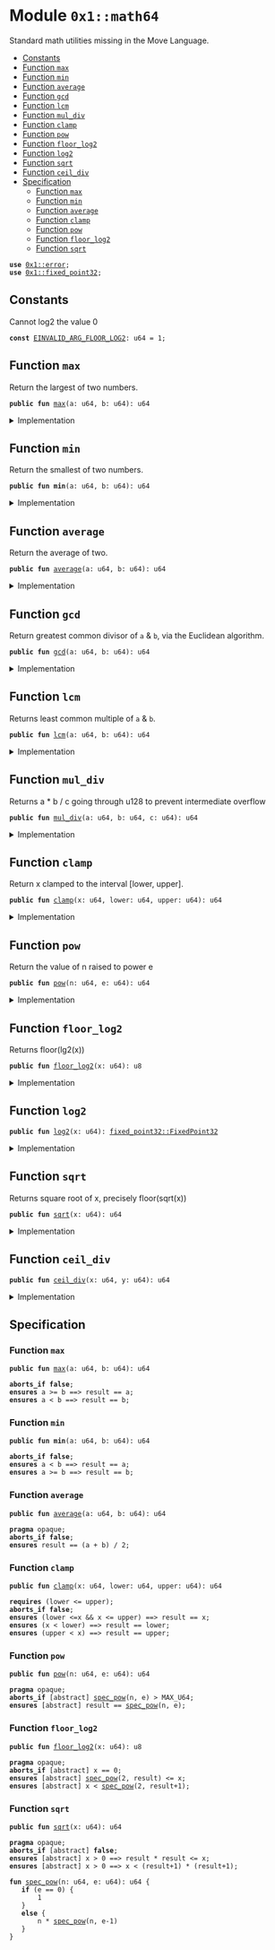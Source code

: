 
<a id="0x1_math64"></a>

# Module `0x1::math64`

Standard math utilities missing in the Move Language.


-  [Constants](#@Constants_0)
-  [Function `max`](#0x1_math64_max)
-  [Function `min`](#0x1_math64_min)
-  [Function `average`](#0x1_math64_average)
-  [Function `gcd`](#0x1_math64_gcd)
-  [Function `lcm`](#0x1_math64_lcm)
-  [Function `mul_div`](#0x1_math64_mul_div)
-  [Function `clamp`](#0x1_math64_clamp)
-  [Function `pow`](#0x1_math64_pow)
-  [Function `floor_log2`](#0x1_math64_floor_log2)
-  [Function `log2`](#0x1_math64_log2)
-  [Function `sqrt`](#0x1_math64_sqrt)
-  [Function `ceil_div`](#0x1_math64_ceil_div)
-  [Specification](#@Specification_1)
    -  [Function `max`](#@Specification_1_max)
    -  [Function `min`](#@Specification_1_min)
    -  [Function `average`](#@Specification_1_average)
    -  [Function `clamp`](#@Specification_1_clamp)
    -  [Function `pow`](#@Specification_1_pow)
    -  [Function `floor_log2`](#@Specification_1_floor_log2)
    -  [Function `sqrt`](#@Specification_1_sqrt)


<pre><code><b>use</b> <a href="../../move-stdlib/doc/error.md#0x1_error">0x1::error</a>;
<b>use</b> <a href="../../move-stdlib/doc/fixed_point32.md#0x1_fixed_point32">0x1::fixed_point32</a>;
</code></pre>



<a id="@Constants_0"></a>

## Constants


<a id="0x1_math64_EINVALID_ARG_FLOOR_LOG2"></a>

Cannot log2 the value 0


<pre><code><b>const</b> <a href="math64.md#0x1_math64_EINVALID_ARG_FLOOR_LOG2">EINVALID_ARG_FLOOR_LOG2</a>: u64 = 1;
</code></pre>



<a id="0x1_math64_max"></a>

## Function `max`

Return the largest of two numbers.


<pre><code><b>public</b> <b>fun</b> <a href="math64.md#0x1_math64_max">max</a>(a: u64, b: u64): u64
</code></pre>



<details>
<summary>Implementation</summary>


<pre><code><b>public</b> <b>fun</b> <a href="math64.md#0x1_math64_max">max</a>(a: u64, b: u64): u64 {
    <b>if</b> (a &gt;= b) a <b>else</b> b
}
</code></pre>



</details>

<a id="0x1_math64_min"></a>

## Function `min`

Return the smallest of two numbers.


<pre><code><b>public</b> <b>fun</b> <b>min</b>(a: u64, b: u64): u64
</code></pre>



<details>
<summary>Implementation</summary>


<pre><code><b>public</b> <b>fun</b> <b>min</b>(a: u64, b: u64): u64 {
    <b>if</b> (a &lt; b) a <b>else</b> b
}
</code></pre>



</details>

<a id="0x1_math64_average"></a>

## Function `average`

Return the average of two.


<pre><code><b>public</b> <b>fun</b> <a href="math64.md#0x1_math64_average">average</a>(a: u64, b: u64): u64
</code></pre>



<details>
<summary>Implementation</summary>


<pre><code><b>public</b> <b>fun</b> <a href="math64.md#0x1_math64_average">average</a>(a: u64, b: u64): u64 {
    <b>if</b> (a &lt; b) {
        a + (b - a) / 2
    } <b>else</b> {
        b + (a - b) / 2
    }
}
</code></pre>



</details>

<a id="0x1_math64_gcd"></a>

## Function `gcd`

Return greatest common divisor of <code>a</code> & <code>b</code>, via the Euclidean algorithm.


<pre><code><b>public</b> <b>fun</b> <a href="math64.md#0x1_math64_gcd">gcd</a>(a: u64, b: u64): u64
</code></pre>



<details>
<summary>Implementation</summary>


<pre><code><b>public</b> inline <b>fun</b> <a href="math64.md#0x1_math64_gcd">gcd</a>(a: u64, b: u64): u64 {
    <b>let</b> (large, small) = <b>if</b> (a &gt; b) (a, b) <b>else</b> (b, a);
    <b>while</b> (small != 0) {
        <b>let</b> tmp = small;
        small = large % small;
        large = tmp;
    };
    large
}
</code></pre>



</details>

<a id="0x1_math64_lcm"></a>

## Function `lcm`

Returns least common multiple of <code>a</code> & <code>b</code>.


<pre><code><b>public</b> <b>fun</b> <a href="math64.md#0x1_math64_lcm">lcm</a>(a: u64, b: u64): u64
</code></pre>



<details>
<summary>Implementation</summary>


<pre><code><b>public</b> inline <b>fun</b> <a href="math64.md#0x1_math64_lcm">lcm</a>(a: u64, b: u64): u64 {
    <b>if</b> (a == 0 || b == 0) {
        0
    } <b>else</b> {
        a / <a href="math64.md#0x1_math64_gcd">gcd</a>(a, b) * b
    }
}
</code></pre>



</details>

<a id="0x1_math64_mul_div"></a>

## Function `mul_div`

Returns a * b / c going through u128 to prevent intermediate overflow


<pre><code><b>public</b> <b>fun</b> <a href="math64.md#0x1_math64_mul_div">mul_div</a>(a: u64, b: u64, c: u64): u64
</code></pre>



<details>
<summary>Implementation</summary>


<pre><code><b>public</b> inline <b>fun</b> <a href="math64.md#0x1_math64_mul_div">mul_div</a>(a: u64, b: u64, c: u64): u64 {
    // Inline functions cannot take constants, <b>as</b> then every <b>module</b> using it needs the constant
    <b>assert</b>!(c != 0, std::error::invalid_argument(4));
    (((a <b>as</b> u128) * (b <b>as</b> u128) / (c <b>as</b> u128)) <b>as</b> u64)
}
</code></pre>



</details>

<a id="0x1_math64_clamp"></a>

## Function `clamp`

Return x clamped to the interval [lower, upper].


<pre><code><b>public</b> <b>fun</b> <a href="math64.md#0x1_math64_clamp">clamp</a>(x: u64, lower: u64, upper: u64): u64
</code></pre>



<details>
<summary>Implementation</summary>


<pre><code><b>public</b> <b>fun</b> <a href="math64.md#0x1_math64_clamp">clamp</a>(x: u64, lower: u64, upper: u64): u64 {
    <b>min</b>(upper, <a href="math64.md#0x1_math64_max">max</a>(lower, x))
}
</code></pre>



</details>

<a id="0x1_math64_pow"></a>

## Function `pow`

Return the value of n raised to power e


<pre><code><b>public</b> <b>fun</b> <a href="math64.md#0x1_math64_pow">pow</a>(n: u64, e: u64): u64
</code></pre>



<details>
<summary>Implementation</summary>


<pre><code><b>public</b> <b>fun</b> <a href="math64.md#0x1_math64_pow">pow</a>(n: u64, e: u64): u64 {
    <b>if</b> (e == 0) {
        1
    } <b>else</b> {
        <b>let</b> p = 1;
        <b>while</b> (e &gt; 1) {
            <b>if</b> (e % 2 == 1) {
                p = p * n;
            };
            e = e / 2;
            n = n * n;
        };
        p * n
    }
}
</code></pre>



</details>

<a id="0x1_math64_floor_log2"></a>

## Function `floor_log2`

Returns floor(lg2(x))


<pre><code><b>public</b> <b>fun</b> <a href="math64.md#0x1_math64_floor_log2">floor_log2</a>(x: u64): u8
</code></pre>



<details>
<summary>Implementation</summary>


<pre><code><b>public</b> <b>fun</b> <a href="math64.md#0x1_math64_floor_log2">floor_log2</a>(x: u64): u8 {
    <b>let</b> res = 0;
    <b>assert</b>!(x != 0, std::error::invalid_argument(<a href="math64.md#0x1_math64_EINVALID_ARG_FLOOR_LOG2">EINVALID_ARG_FLOOR_LOG2</a>));
    // Effectively the position of the most significant set bit
    <b>let</b> n = 32;
    <b>while</b> (n &gt; 0) {
        <b>if</b> (x &gt;= (1 &lt;&lt; n)) {
            x = x &gt;&gt; n;
            res = res + n;
        };
        n = n &gt;&gt; 1;
    };
    res
}
</code></pre>



</details>

<a id="0x1_math64_log2"></a>

## Function `log2`



<pre><code><b>public</b> <b>fun</b> <a href="math64.md#0x1_math64_log2">log2</a>(x: u64): <a href="../../move-stdlib/doc/fixed_point32.md#0x1_fixed_point32_FixedPoint32">fixed_point32::FixedPoint32</a>
</code></pre>



<details>
<summary>Implementation</summary>


<pre><code><b>public</b> <b>fun</b> <a href="math64.md#0x1_math64_log2">log2</a>(x: u64): FixedPoint32 {
    <b>let</b> integer_part = <a href="math64.md#0x1_math64_floor_log2">floor_log2</a>(x);
    // Normalize x <b>to</b> [1, 2) in fixed point 32.
    <b>let</b> y = (<b>if</b> (x &gt;= 1 &lt;&lt; 32) {
        x &gt;&gt; (integer_part - 32)
    } <b>else</b> {
        x &lt;&lt; (32 - integer_part)
    } <b>as</b> u128);
    <b>let</b> frac = 0;
    <b>let</b> delta = 1 &lt;&lt; 31;
    <b>while</b> (delta != 0) {
        // log x = 1/2 log x^2
        // x in [1, 2)
        y = (y * y) &gt;&gt; 32;
        // x is now in [1, 4)
        // <b>if</b> x in [2, 4) then log x = 1 + log (x / 2)
        <b>if</b> (y &gt;= (2 &lt;&lt; 32)) { frac = frac + delta; y = y &gt;&gt; 1; };
        delta = delta &gt;&gt; 1;
    };
    <a href="../../move-stdlib/doc/fixed_point32.md#0x1_fixed_point32_create_from_raw_value">fixed_point32::create_from_raw_value</a> (((integer_part <b>as</b> u64) &lt;&lt; 32) + frac)
}
</code></pre>



</details>

<a id="0x1_math64_sqrt"></a>

## Function `sqrt`

Returns square root of x, precisely floor(sqrt(x))


<pre><code><b>public</b> <b>fun</b> <a href="math64.md#0x1_math64_sqrt">sqrt</a>(x: u64): u64
</code></pre>



<details>
<summary>Implementation</summary>


<pre><code><b>public</b> <b>fun</b> <a href="math64.md#0x1_math64_sqrt">sqrt</a>(x: u64): u64 {
    <b>if</b> (x == 0) <b>return</b> 0;
    // Note the plus 1 in the expression. Let n = floor_lg2(x) we have x in [2^n, 2^(n+1)&gt; and thus the answer in
    // the half-open interval [2^(n/2), 2^((n+1)/2)&gt;. For even n we can write this <b>as</b> [2^(n/2), <a href="math64.md#0x1_math64_sqrt">sqrt</a>(2) 2^(n/2)&gt;
    // for odd n [2^((n+1)/2)/<a href="math64.md#0x1_math64_sqrt">sqrt</a>(2), 2^((n+1)/2&gt;. For even n the left end point is integer for odd the right
    // end point is integer. If we <b>choose</b> <b>as</b> our first approximation the integer end point we have <b>as</b> maximum
    // relative <a href="../../move-stdlib/doc/error.md#0x1_error">error</a> either (<a href="math64.md#0x1_math64_sqrt">sqrt</a>(2) - 1) or (1 - 1/<a href="math64.md#0x1_math64_sqrt">sqrt</a>(2)) both are smaller then 1/2.
    <b>let</b> res = 1 &lt;&lt; ((<a href="math64.md#0x1_math64_floor_log2">floor_log2</a>(x) + 1) &gt;&gt; 1);
    // We <b>use</b> standard newton-rhapson iteration <b>to</b> improve the initial approximation.
    // The <a href="../../move-stdlib/doc/error.md#0x1_error">error</a> term evolves <b>as</b> delta_i+1 = delta_i^2 / 2 (quadratic convergence).
    // It turns out that after 4 iterations the delta is smaller than 2^-32 and thus below the treshold.
    res = (res + x / res) &gt;&gt; 1;
    res = (res + x / res) &gt;&gt; 1;
    res = (res + x / res) &gt;&gt; 1;
    res = (res + x / res) &gt;&gt; 1;
    <b>min</b>(res, x / res)
}
</code></pre>



</details>

<a id="0x1_math64_ceil_div"></a>

## Function `ceil_div`



<pre><code><b>public</b> <b>fun</b> <a href="math64.md#0x1_math64_ceil_div">ceil_div</a>(x: u64, y: u64): u64
</code></pre>



<details>
<summary>Implementation</summary>


<pre><code><b>public</b> inline <b>fun</b> <a href="math64.md#0x1_math64_ceil_div">ceil_div</a>(x: u64, y: u64): u64 {
    // <a href="math64.md#0x1_math64_ceil_div">ceil_div</a>(x, y) = floor((x + y - 1) / y) = floor((x - 1) / y) + 1
    // (x + y - 1) could spuriously overflow. so we <b>use</b> the later version
    <b>if</b> (x == 0) {
        // Inline functions cannot take constants, <b>as</b> then every <b>module</b> using it needs the constant
        <b>assert</b>!(y != 0, std::error::invalid_argument(4));
        0
    }
    <b>else</b> (x - 1) / y + 1
}
</code></pre>



</details>

<a id="@Specification_1"></a>

## Specification


<a id="@Specification_1_max"></a>

### Function `max`


<pre><code><b>public</b> <b>fun</b> <a href="math64.md#0x1_math64_max">max</a>(a: u64, b: u64): u64
</code></pre>




<pre><code><b>aborts_if</b> <b>false</b>;
<b>ensures</b> a &gt;= b ==&gt; result == a;
<b>ensures</b> a &lt; b ==&gt; result == b;
</code></pre>



<a id="@Specification_1_min"></a>

### Function `min`


<pre><code><b>public</b> <b>fun</b> <b>min</b>(a: u64, b: u64): u64
</code></pre>




<pre><code><b>aborts_if</b> <b>false</b>;
<b>ensures</b> a &lt; b ==&gt; result == a;
<b>ensures</b> a &gt;= b ==&gt; result == b;
</code></pre>



<a id="@Specification_1_average"></a>

### Function `average`


<pre><code><b>public</b> <b>fun</b> <a href="math64.md#0x1_math64_average">average</a>(a: u64, b: u64): u64
</code></pre>




<pre><code><b>pragma</b> opaque;
<b>aborts_if</b> <b>false</b>;
<b>ensures</b> result == (a + b) / 2;
</code></pre>



<a id="@Specification_1_clamp"></a>

### Function `clamp`


<pre><code><b>public</b> <b>fun</b> <a href="math64.md#0x1_math64_clamp">clamp</a>(x: u64, lower: u64, upper: u64): u64
</code></pre>




<pre><code><b>requires</b> (lower &lt;= upper);
<b>aborts_if</b> <b>false</b>;
<b>ensures</b> (lower &lt;=x && x &lt;= upper) ==&gt; result == x;
<b>ensures</b> (x &lt; lower) ==&gt; result == lower;
<b>ensures</b> (upper &lt; x) ==&gt; result == upper;
</code></pre>



<a id="@Specification_1_pow"></a>

### Function `pow`


<pre><code><b>public</b> <b>fun</b> <a href="math64.md#0x1_math64_pow">pow</a>(n: u64, e: u64): u64
</code></pre>




<pre><code><b>pragma</b> opaque;
<b>aborts_if</b> [abstract] <a href="math64.md#0x1_math64_spec_pow">spec_pow</a>(n, e) &gt; MAX_U64;
<b>ensures</b> [abstract] result == <a href="math64.md#0x1_math64_spec_pow">spec_pow</a>(n, e);
</code></pre>



<a id="@Specification_1_floor_log2"></a>

### Function `floor_log2`


<pre><code><b>public</b> <b>fun</b> <a href="math64.md#0x1_math64_floor_log2">floor_log2</a>(x: u64): u8
</code></pre>




<pre><code><b>pragma</b> opaque;
<b>aborts_if</b> [abstract] x == 0;
<b>ensures</b> [abstract] <a href="math64.md#0x1_math64_spec_pow">spec_pow</a>(2, result) &lt;= x;
<b>ensures</b> [abstract] x &lt; <a href="math64.md#0x1_math64_spec_pow">spec_pow</a>(2, result+1);
</code></pre>



<a id="@Specification_1_sqrt"></a>

### Function `sqrt`


<pre><code><b>public</b> <b>fun</b> <a href="math64.md#0x1_math64_sqrt">sqrt</a>(x: u64): u64
</code></pre>




<pre><code><b>pragma</b> opaque;
<b>aborts_if</b> [abstract] <b>false</b>;
<b>ensures</b> [abstract] x &gt; 0 ==&gt; result * result &lt;= x;
<b>ensures</b> [abstract] x &gt; 0 ==&gt; x &lt; (result+1) * (result+1);
</code></pre>




<a id="0x1_math64_spec_pow"></a>


<pre><code><b>fun</b> <a href="math64.md#0x1_math64_spec_pow">spec_pow</a>(n: u64, e: u64): u64 {
   <b>if</b> (e == 0) {
       1
   }
   <b>else</b> {
       n * <a href="math64.md#0x1_math64_spec_pow">spec_pow</a>(n, e-1)
   }
}
</code></pre>


[move-book]: https://nabob.dev/move/book/SUMMARY
